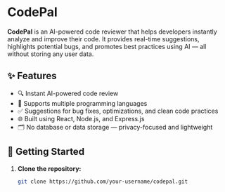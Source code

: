 # CodePal

**CodePal** is an AI-powered code reviewer that helps developers instantly analyze and improve their code. It provides real-time suggestions, highlights potential bugs, and promotes best practices using AI — all without storing any user data.

## ✨ Features

- 🔍 Instant AI-powered code review
- 🧠 Supports multiple programming languages
- ✅ Suggestions for bug fixes, optimizations, and clean code practices
- 🌐 Built using React, Node.js, and Express.js
- 🗂️ No database or data storage — privacy-focused and lightweight

## 🚀 Getting Started

1. **Clone the repository:**
   ```bash
   git clone https://github.com/your-username/codepal.git
